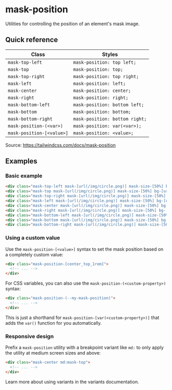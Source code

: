 # mask-position

Utilities for controlling the position of an element's mask image.

## Quick reference

| Class               | Styles                         |
|---------------------|--------------------------------|
| `mask-top-left`     | `mask-position: top left;`     |
| `mask-top`          | `mask-position: top;`          |
| `mask-top-right`    | `mask-position: top right;`    |
| `mask-left`         | `mask-position: left;`         |
| `mask-center`       | `mask-position: center;`       |
| `mask-right`        | `mask-position: right;`        |
| `mask-bottom-left`  | `mask-position: bottom left;`  |
| `mask-bottom`       | `mask-position: bottom;`       |
| `mask-bottom-right` | `mask-position: bottom right;` |
| `mask-position-(<var>)` | `mask-position: var(<var>);` |
| `mask-position-[<value>]` | `mask-position: <value>;` |

Source: https://tailwindcss.com/docs/mask-position

## Examples

### Basic example

```html
<div class="mask-top-left mask-[url(/img/circle.png)] mask-size-[50%] bg-[url(/img/mountains.jpg)] ..."></div>
<div class="mask-top mask-[url(/img/circle.png)] mask-size-[50%] bg-[url(/img/mountains.jpg)] ..."></div>
<div class="mask-top-right mask-[url(/img/circle.png)] mask-size-[50%] bg-[url(/img/mountains.jpg)] ..."></div>
<div class="mask-left mask-[url(/img/circle.png)] mask-size-[50%] bg-[url(/img/mountains.jpg)] ..."></div>
<div class="mask-center mask-[url(/img/circle.png)] mask-size-[50%] bg-[url(/img/mountains.jpg)] ..."></div>
<div class="mask-right mask-[url(/img/circle.png)] mask-size-[50%] bg-[url(/img/mountains.jpg)] ..."></div>
<div class="mask-bottom-left mask-[url(/img/circle.png)] mask-size-[50%] bg-[url(/img/mountains.jpg)] ..."></div>
<div class="mask-bottom mask-[url(/img/circle.png)] mask-size-[50%] bg-[url(/img/mountains.jpg)] ..."></div>
<div class="mask-bottom-right mask-[url(/img/circle.png)] mask-size-[50%] bg-[url(/img/mountains.jpg)] ..."></div>
```

### Using a custom value

Use the `mask-position-[<value>]` syntax to set the mask position based on a completely custom value:

```html
<div class="mask-position-[center_top_1rem]">
  <!-- ... -->
</div>
```

For CSS variables, you can also use the `mask-position-(<custom-property>)` syntax:

```html
<div class="mask-position-(--my-mask-position)">
  <!-- ... -->
</div>
```

This is just a shorthand for `mask-position-[var(<custom-property>)]` that adds the `var()` function for you automatically.

### Responsive design

Prefix a `mask-position` utility with a breakpoint variant like `md:` to only apply the utility at medium screen sizes and above:

```html
<div class="mask-center md:mask-top">
  <!-- ... -->
</div>
```

Learn more about using variants in the variants documentation.
